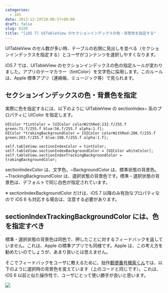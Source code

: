 ```yaml
---
categories:
  - iOS
date: 2013-12-19T20:00:57+09:00
draft: false
slug: 6338
title: "[iOS 7] UITableView のセクションインデックスの色・背景色を指定する"
---
```


UITableView のセル数が多い時、テーブルの右側に見出しを並べる（セクションインデックスを指定する）とユーザがコンテンツを選択しやすくなります。

iOS 7 では、UITableView のセクションインデックスの色の指定ルールが変わりました。アプリのテーマカラー（tintColor）を文字色に採用します。このルールは、Apple 標準アプリ（連絡帳、ミュージック等）で見られます。

## セクションインデックスの色・背景色を指定

実際に色を指定するには、以下のように UITableView の sectionIndex~ 系のプロパティに UIColor を指定します。

```
UIColor *tintColor = [UIColor colorWithRed:232.f/255.f green:71.f/255.f blue:56.f/255.f alpha:1.f];
UIColor *trakingBackgroundColor = [UIColor colorWithRed:206.f/255.f green:203.f/255.f blue:198.f/255.f alpha:1.f];

self.tableView.sectionIndexColor = tintColor;
self.tableView.sectionIndexBackgroundColor = [UIColor whiteColor];
self.tableView.sectionIndexTrackingBackgroundColor = trakingBackgroundColor;
```

sectionIndexColor は、文字色。~BackgroundColor は、標準状態の背景色。~TrackingBackgroundColor は、選択状態の背景色です。標準・選択状態の背景色は、デフォルトで同じ白色が指定されています。

※ sectionIndexBackgroundColor だけは、iOS 7 以降のみ有効なプロパティなので iOS 6 も対応する場合は、注意する必要があります。

## sectionIndexTrackingBackgroundColor には、色を指定すべき

標準・選択状態の背景色は同色で、押したことに対するフィードバックを返していません。これは、Apple の標準アプリでも同様です。Apple は、この考え方を勧めたいのでしょうが、あまり良いとは思えません。

そこでフィードバックをユーザに教えるために、拙作[郵便番号検索くん](https://itunes.apple.com/jp/app/ofurain-you-bian-fan-hao-jian/id578073498?mt=8&uo=4&at=11l3RT)では、以下のように選択時の背景色を変えています（上のコードと同じです）。これは、iOS 6 以前と似た操作性で、ユーザにとって使い勝手が良いと思います。

![](/images/2013/12/6338_1.png)
